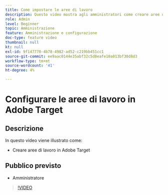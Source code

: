 ```yaml
---
title: Come impostare le aree di lavoro
description: Questo video mostra agli amministratori come creare aree di lavoro in Adobe Target.
role: Admin
level: Beginner
topic: Amministrazione
feature: Amministrazione e configurazione
doc-type: feature video
thumbnail: null
kt: null
exl-id: 9f147770-4b78-4982-ad52-c219bb451cc1
source-git-commit: ee9aac0144e35abf32c5d8eafe10a013bf30d8d3
workflow-type: tm+mt
source-wordcount: '41'
ht-degree: 4%

---
```


# Configurare le aree di lavoro in Adobe Target

## Descrizione

In questo video viene illustrato come:

* Creare aree di lavoro in Adobe Target

## Pubblico previsto

* Amministratore

>[!VIDEO](https://video.tv.adobe.com/v/19463/?quality=12)
